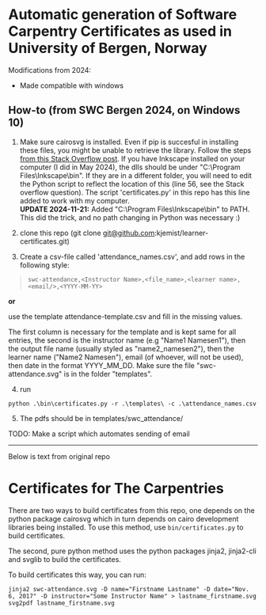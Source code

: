 # Automatic generation of Software Carpentry Certificates as used in University of Bergen, Norway

Modifications from 2024:

* Made compatible with windows

## How-to (from SWC Bergen 2024, on Windows 10)


1. Make sure cairosvg is installed. Even if pip is succesful in installing these files, you might be unable to retrieve the library. Follow the steps [from this Stack Overflow post](https://stackoverflow.com/a/60220855/11598009). If you have Inkscape installed on your computer (I did in May 2024), the dlls should be under "C:\Program Files\Inkscape\bin". If they are in a different folder, you will need to edit the Python script to reflect the location of this (line 56, see the Stack overflow question). The script 'certificates.py' in this repo has this line added to work with my computer. \
**UPDATE 2024-11-21:** Added "C:\Program Files\Inkscape\bin" to PATH. This did the trick, and no path changing in Python was necessary :)

2. clone this repo (git clone git@github.com:kjemist/learner-certificates.git) 
3. Create a csv-file called 'attendance_names.csv', and add rows in the following style:
   
> `swc-attendance,<Instructor Name>,<file_name>,<learner name>,<email/>,<YYYY-MM-YY>`

**or**

use the template attendance-template.csv and fill in the missing values.

The first column is necessary for the template and is kept same for all entries, the second is the instructor name (e.g "Name1 Namesen1"), then the output file name (usually styled as "name2_namesen2"), then the learner name ("Name2 Namesen"), email (of whoever, will not be used), then date in the format YYYY_MM_DD. Make sure the file "swc-attendance.svg" is in the folder "templates".

4. run
```
python .\bin\certificates.py -r .\templates\ -c .\attendance_names.csv
```

5. The pdfs should be in templates/swc_attendance/

TODO: Make a script which automates sending of email

------------------------
Below is text from original repo

# Certificates for The Carpentries


There are two ways to build certificates from this repo, one depends on the python package cairosvg which in turn depends on cairo development libraries being installed. To use this method, use `bin/certificates.py` to build certificates.

The second, pure python method uses the python packages jinja2, jinja2-cli and svglib to build the certificates.

To build certificates this way, you can run:
```
jinja2 swc-attendance.svg -D name="Firstname Lastname" -D date="Nov. 6, 2017" -D instructor="Some Instructor Name" > lastname_firstname.svg
svg2pdf lastname_firstname.svg 
```

